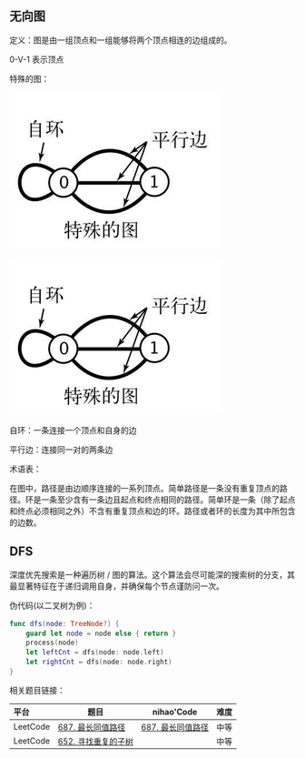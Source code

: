 ## 无向图

定义：图是由一组顶点和一组能够将两个顶点相连的边组成的。

0-V-1 表示顶点

特殊的图：

![image-20220901171435834](https://raw.githubusercontent.com/xuhaodong1/resource/master/image-20220901171435834.png)

![image-20220901171435834](https://raw.githubusercontent.com/xuhaodong1/resource/master/image-20220901171435834.png)



自环：一条连接一个顶点和自身的边

平行边：连接同一对的两条边

术语表：

在图中，路径是由边顺序连接的一系列顶点。简单路径是一条没有重复顶点的路径。环是一条至少含有一条边且起点和终点相同的路径。简单环是一条（除了起点和终点必须相同之外）不含有重复顶点和边的环。路径或者环的长度为其中所包含的边数。



## DFS

深度优先搜索是一种遍历树 / 图的算法。这个算法会尽可能深的搜索树的分支，其最显著特征在于递归调用自身，并确保每个节点谨防问一次。

伪代码(以二叉树为例)：

```swift
func dfs(node: TreeNode?) {
    guard let node = node else { return }
    process(node)
    let leftCnt = dfs(node: node.left)
    let rightCnt = dfs(node: node.right)
}
```

相关题目链接：

| 平台     | 题目                                                         | nihao'Code                                                   | 难度 |
| :------- | ------------------------------------------------------------ | ------------------------------------------------------------ | ---- |
| LeetCode | [687. 最长同值路径](https://leetcode.cn/problems/longest-univalue-path/) | [687. 最长同值路径](https://github.com/xuhaodong1/nihao_algorithmNotes/blob/827be918ad92135a5dc85ffb99a06d2d1b31b6db/LeetCode/DFS.swift#L13-L33) | 中等 |
| LeetCode | [652. 寻找重复的子树](https://leetcode.cn/problems/find-duplicate-subtrees/submissions/) |                                                              | 中等 |



